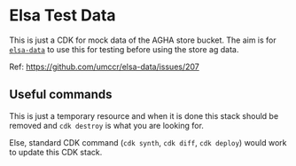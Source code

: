 # Elsa Test Data

This is just a CDK for mock data of the AGHA store bucket. The aim is for [`elsa-data`](https://github.com/umccr/elsa-data) to use this for testing before using the store ag data.

Ref: https://github.com/umccr/elsa-data/issues/207


## Useful commands

This is just a temporary resource and when it is done this stack should be removed and `cdk destroy` is what you are looking for.

Else, standard CDK command (`cdk synth`, `cdk diff`, `cdk deploy`) would work to update this CDK stack.
